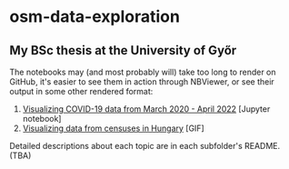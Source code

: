 # osm-data-exploration

## My BSc thesis at the University of Győr

The notebooks may (and most probably will) take too long to render on GitHub, it's easier to see them in action through NBViewer, or see their output in some other rendered format:
1. [Visualizing COVID-19 data from March 2020 - April 2022](https://nbviewer.org/github/szucshey/osm-data-exploration/blob/main/covid/covid-data-visualization.ipynb?flush_cache=true) [Jupyter notebook]
2. [Visualizing data from censuses in Hungary](https://github.com/szucshey/osm-data-exploration/blob/main/census/census-2011.gif) [GIF]


Detailed descriptions about each topic are in each subfolder's README. (TBA)
